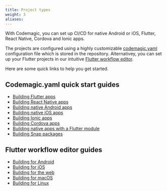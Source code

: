 ```yaml
---
title: Project types
weight: 3
aliases:
---
```


With Codemagic, you can set up CI/CD for native Android or iOS, Flutter, React Native, Cordova and Ionic apps. 

The projects are configured using a highly customizable [codemagic.yaml](../yaml/yaml) configuration file which is stored in the repository. Alternativey, you can set up your Flutter projects in our intuitive [Flutter workflow editor](../flutter/configuration/flutter-projects).

Here are some quick links to help you get started.

## Codemagic.yaml quick start guides

* [Building Flutter apps](../yaml-quick-start/building-a-flutter-app.md)
* [Building React Native apps](../yaml-quick-start/building-a-react-native-app.md)
* [Building native Android apps](../yaml-quick-start/building-a-native-android-app.md)
* [Building native iOS apps](../yaml-quick-start/building-a-native-ios-app.md)
* [Building Ionic apps](../yaml-quick-start/building-an-ionic-app.md)
* [Building Cordova apps](../yaml-quick-start/building-a-cordova-app.md)
* [Building native apps with a Flutter module](../yaml-quick-start/building_a_native_app_with_flutter_module.md)
* [Building Snap packages](../yaml-quick-start/building-a-snap-package.md)

## Flutter workflow editor guides

* [Building for Android](../flutter-configuration/flutter-projects/#building-android-apps)
* [Building for iOS](../flutter-configuration/flutter-projects/#building-ios-apps)
* [Building for the web](../flutter-configuration/flutter-projects/#building-web-apps)
* [Building for macOS](../flutter-configuration/flutter-projects/#building-macos-apps)
* [Building for Linux](../flutter-configuration/flutter-projects/#building-linux-apps)
